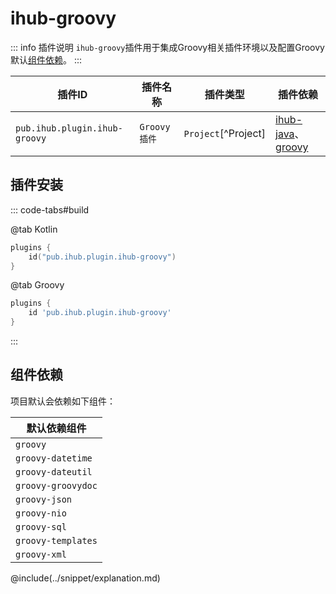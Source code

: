 # ihub-groovy

::: info 插件说明
`ihub-groovy`插件用于集成Groovy相关插件环境以及配置Groovy默认[组件依赖](#组件依赖)。
:::

| 插件ID                          | 插件名称       | 插件类型                | 插件依赖                                                                                         |
| ----------------------------- | ---------- | ------------------- | -------------------------------------------------------------------------------------------- |
| `pub.ihub.plugin.ihub-groovy` | `Groovy插件` | `Project`[^Project] | [ihub-java](iHubJava)、[groovy](https://docs.gradle.org/current/userguide/groovy_plugin.html) |

## 插件安装

::: code-tabs#build

@tab Kotlin

```kotlin
plugins {
    id("pub.ihub.plugin.ihub-groovy")
}
```

@tab Groovy

```groovy
plugins {
    id 'pub.ihub.plugin.ihub-groovy'
}
```

:::

## 组件依赖

项目默认会依赖如下组件：

| 默认依赖组件             |
| ------------------ |
| `groovy`           |
| `groovy-datetime`  |
| `groovy-dateutil`  |
| `groovy-groovydoc` |
| `groovy-json`      |
| `groovy-nio`       |
| `groovy-sql`       |
| `groovy-templates` |
| `groovy-xml`       |

@include(../snippet/explanation.md)
